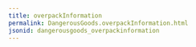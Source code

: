 ```yaml
---
title: overpackInformation
permalink: DangerousGoods.overpackInformation.html
jsonid: dangerousgoods_overpackinformation
---
```

